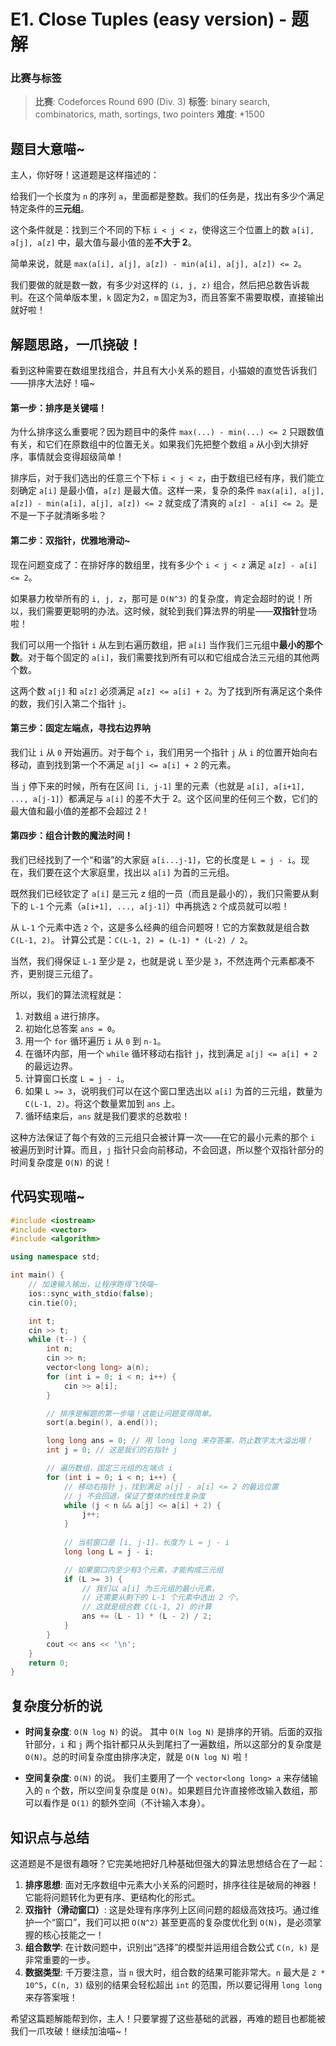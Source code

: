 # E1. Close Tuples (easy version) - 题解

### 比赛与标签
> **比赛**: Codeforces Round 690 (Div. 3)
> **标签**: binary search, combinatorics, math, sortings, two pointers
> **难度**: *1500

## 题目大意喵~
主人，你好呀！这道题是这样描述的：

给我们一个长度为 `n` 的序列 `a`，里面都是整数。我们的任务是，找出有多少个满足特定条件的**三元组**。

这个条件就是：找到三个不同的下标 `i < j < z`，使得这三个位置上的数 `a[i], a[j], a[z]` 中，最大值与最小值的差**不大于 2**。

简单来说，就是 `max(a[i], a[j], a[z]) - min(a[i], a[j], a[z]) <= 2`。

我们要做的就是数一数，有多少对这样的 `(i, j, z)` 组合，然后把总数告诉裁判。在这个简单版本里，`k` 固定为2，`m` 固定为3，而且答案不需要取模，直接输出就好啦！

## 解题思路，一爪挠破！
看到这种需要在数组里找组合，并且有大小关系的题目，小猫娘的直觉告诉我们——排序大法好！喵~

#### 第一步：排序是关键喵！
为什么排序这么重要呢？因为题目中的条件 `max(...) - min(...) <= 2` 只跟数值有关，和它们在原数组中的位置无关。如果我们先把整个数组 `a` 从小到大排好序，事情就会变得超级简单！

排序后，对于我们选出的任意三个下标 `i < j < z`，由于数组已经有序，我们能立刻确定 `a[i]` 是最小值，`a[z]` 是最大值。这样一来，复杂的条件 `max(a[i], a[j], a[z]) - min(a[i], a[j], a[z]) <= 2` 就变成了清爽的 `a[z] - a[i] <= 2`。是不是一下子就清晰多啦？

#### 第二步：双指针，优雅地滑动~
现在问题变成了：在排好序的数组里，找有多少个 `i < j < z` 满足 `a[z] - a[i] <= 2`。

如果暴力枚举所有的 `i, j, z`，那可是 `O(N^3)` 的复杂度，肯定会超时的说！所以，我们需要更聪明的办法。这时候，就轮到我们算法界的明星——**双指针**登场啦！

我们可以用一个指针 `i` 从左到右遍历数组，把 `a[i]` 当作我们三元组中**最小的那个数**。对于每个固定的 `a[i]`，我们需要找到所有可以和它组成合法三元组的其他两个数。

这两个数 `a[j]` 和 `a[z]` 必须满足 `a[z] <= a[i] + 2`。为了找到所有满足这个条件的数，我们引入第二个指针 `j`。

#### 第三步：固定左端点，寻找右边界呐
我们让 `i` 从 `0` 开始遍历。对于每个 `i`，我们用另一个指针 `j` 从 `i` 的位置开始向右移动，直到找到第一个不满足 `a[j] <= a[i] + 2` 的元素。

当 `j` 停下来的时候，所有在区间 `[i, j-1]` 里的元素（也就是 `a[i], a[i+1], ..., a[j-1]`）都满足与 `a[i]` 的差不大于 2。这个区间里的任何三个数，它们的最大值和最小值的差都不会超过 2！

#### 第四步：组合计数的魔法时间！
我们已经找到了一个“和谐”的大家庭 `a[i...j-1]`，它的长度是 `L = j - i`。现在，我们要在这个大家庭里，找出以 `a[i]` 为首的三元组。

既然我们已经钦定了 `a[i]` 是三元 z 组的一员（而且是最小的），我们只需要从剩下的 `L-1` 个元素（`a[i+1], ..., a[j-1]`）中再挑选 `2` 个成员就可以啦！

从 `L-1` 个元素中选 `2` 个，这是多么经典的组合问题呀！它的方案数就是组合数 `C(L-1, 2)`。
计算公式是：`C(L-1, 2) = (L-1) * (L-2) / 2`。

当然，我们得保证 `L-1` 至少是 `2`，也就是说 `L` 至少是 `3`，不然连两个元素都凑不齐，更别提三元组了。

所以，我们的算法流程就是：
1.  对数组 `a` 进行排序。
2.  初始化总答案 `ans = 0`。
3.  用一个 `for` 循环遍历 `i` 从 `0` 到 `n-1`。
4.  在循环内部，用一个 `while` 循环移动右指针 `j`，找到满足 `a[j] <= a[i] + 2` 的最远边界。
5.  计算窗口长度 `L = j - i`。
6.  如果 `L >= 3`，说明我们可以在这个窗口里选出以 `a[i]` 为首的三元组，数量为 `C(L-1, 2)`。将这个数量累加到 `ans` 上。
7.  循环结束后，`ans` 就是我们要求的总数啦！

这种方法保证了每个有效的三元组只会被计算一次——在它的最小元素的那个 `i` 被遍历到时计算。而且，`j` 指针只会向前移动，不会回退，所以整个双指针部分的时间复杂度是 `O(N)` 的说！

## 代码实现喵~
```cpp
#include <iostream>
#include <vector>
#include <algorithm>

using namespace std;

int main() {
    // 加速输入输出，让程序跑得飞快喵~
    ios::sync_with_stdio(false);
    cin.tie(0);

    int t;
    cin >> t;
    while (t--) {
        int n;
        cin >> n;
        vector<long long> a(n);
        for (int i = 0; i < n; i++) {
            cin >> a[i];
        }

        // 排序是解题的第一步喵！这能让问题变得简单。
        sort(a.begin(), a.end());

        long long ans = 0; // 用 long long 来存答案，防止数字太大溢出哦！
        int j = 0; // 这是我们的右指针 j

        // 遍历数组，固定三元组的左端点 i
        for (int i = 0; i < n; i++) {
            // 移动右指针 j，找到满足 a[j] - a[i] <= 2 的最远位置
            // j 不会回退，保证了整体的线性复杂度
            while (j < n && a[j] <= a[i] + 2) {
                j++;
            }
            
            // 当前窗口是 [i, j-1]，长度为 L = j - i
            long long L = j - i;

            // 如果窗口内至少有3个元素，才能构成三元组
            if (L >= 3) {
                // 我们以 a[i] 为三元组的最小元素，
                // 还需要从剩下的 L-1 个元素中选出 2 个。
                // 这就是组合数 C(L-1, 2) 的计算
                ans += (L - 1) * (L - 2) / 2;
            }
        }
        cout << ans << '\n';
    }
    return 0;
}
```

## 复杂度分析的说
- **时间复杂度**: `O(N log N)` 的说。
  其中 `O(N log N)` 是排序的开销。后面的双指针部分，`i` 和 `j` 两个指针都只从头到尾扫了一遍数组，所以这部分的复杂度是 `O(N)`。总的时间复杂度由排序决定，就是 `O(N log N)` 啦！

- **空间复杂度**: `O(N)` 的说。
  我们主要用了一个 `vector<long long> a` 来存储输入的 `n` 个数，所以空间复杂度是 `O(N)`。如果题目允许直接修改输入数组，那可以看作是 `O(1)` 的额外空间（不计输入本身）。

## 知识点与总结
这道题是不是很有趣呀？它完美地把好几种基础但强大的算法思想结合在了一起：

1.  **排序思想**: 面对无序数组中元素大小关系的问题时，排序往往是破局的神器！它能将问题转化为更有序、更结构化的形式。
2.  **双指针（滑动窗口）**: 这是处理有序序列上区间问题的超级高效技巧。通过维护一个“窗口”，我们可以把 `O(N^2)` 甚至更高的复杂度优化到 `O(N)`，是必须掌握的核心技能之一！
3.  **组合数学**: 在计数问题中，识别出“选择”的模型并运用组合数公式 `C(n, k)` 是非常重要的一步。
4.  **数据类型**: 千万要注意，当 `n` 很大时，组合数的结果可能非常大。`n` 最大是 `2 * 10^5`，`C(n, 3)` 级别的结果会轻松超出 `int` 的范围，所以要记得用 `long long` 来存答案哦！

希望这篇题解能帮到你，主人！只要掌握了这些基础的武器，再难的题目也都能被我们一爪攻破！继续加油喵~！